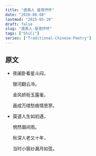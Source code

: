 ```yaml
---
title: "虞美人 星夜抒怀"
date: "2010-08-08"
lastmod: "2025-05-10"
draft: false
slug: "虞美人-星夜抒怀"
tags: ["ShiCi"]
series: ["Traditional-Chinese-Poetry"]
---
```


## 原文

* 夜阑卧看星斗闷，
  
  银河翻云冷。
  
  金风娇衔玉露毫，
  
  画成万缕愁痕情思寥。
  
* 莫道人生如初遇，
  
  惘然眉间雨。
  
  秋深人老又十年，
  
  当时小窗纱漏月如弦。
  